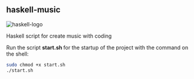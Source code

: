 ## haskell-music

![haskell-logo](https://img.icons8.com/nolan/96/haskell.png)

Haskell script for create music with coding

Run the script <b> start.sh </b> for the startup of the project with the command on the shell:

```bash
sudo chmod +x start.sh
./start.sh
```
